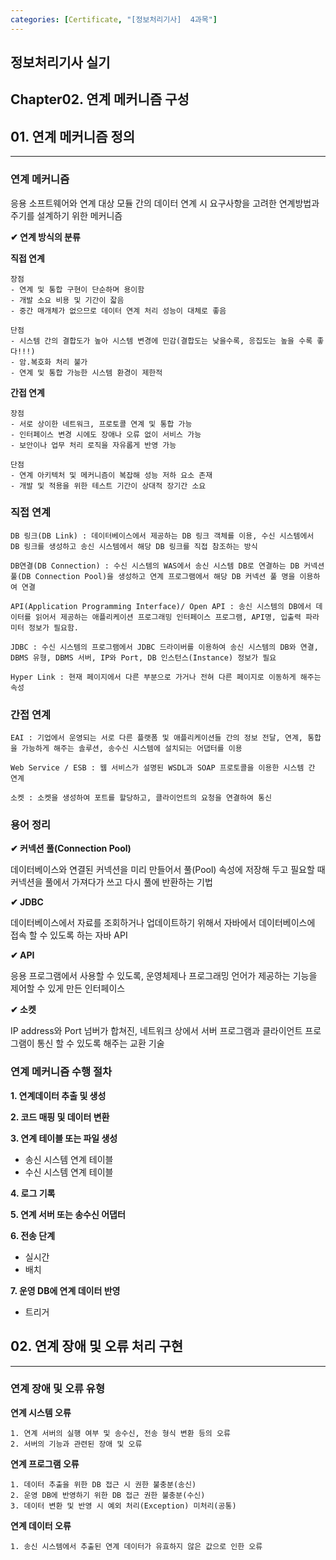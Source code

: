```yaml
---
categories: [Certificate, "[정보처리기사]  4과목"]
---
```


## 정보처리기사 실기

## Chapter02. 연계 메커니즘 구성

## 01. 연계 메커니즘 정의

<hr>

### 연계 메커니즘

응용 소프트웨어와 연계 대상 모듈 간의 데이터 연계 시 요구사항을 고려한 연계방법과 주기를 설계하기 위한 메커니즘

**✔ 연계 방식의 분류**

**직접 연계**

```
장점
- 연계 및 통합 구현이 단순하며 용이함
- 개발 소요 비용 및 기간이 잛음
- 중간 매개체가 없으므로 데이터 연계 처리 성능이 대체로 좋음

단점
- 시스템 간의 결합도가 높아 시스템 변경에 민감(결합도는 낮을수록, 응집도는 높을 수록 좋다!!!)
- 암.복호화 처리 불가
- 연계 및 통합 가능한 시스템 환경이 제한적
```

**간접 연계**

```
장점
- 서로 상이한 네트워크, 프로토콜 연계 및 통합 가능
- 인터페이스 변경 시에도 장애나 오류 없이 서비스 가능
- 보안이나 업무 처리 로직을 자유롭게 반영 가능

단점
- 연계 아키텍처 및 메커니즘이 복잡해 성능 저하 요소 존재
- 개발 및 적용을 위한 테스트 기간이 상대적 장기간 소요
```

### 직접 연계

```
DB 링크(DB Link) : 데이터베이스에서 제공하는 DB 링크 객체를 이용, 수신 시스템에서 DB 링크를 생성하고 송신 시스템에서 해당 DB 링크를 직접 참조하는 방식

DB연결(DB Connection) : 수신 시스템의 WAS에서 송신 시스템 DB로 연결하는 DB 커넥션 풀(DB Connection Pool)을 생성하고 연계 프로그램에서 해당 DB 커넥션 풀 명을 이용하여 연결

API(Application Programming Interface)/ Open API : 송신 시스템의 DB에서 데이터를 읽어서 제공하는 애플리케이션 프로그래밍 인터페이스 프로그램, API명, 입출력 파라미터 정보가 필요함.

JDBC : 수신 시스템의 프로그램에서 JDBC 드라이버를 이용하여 송신 시스템의 DB와 연결, DBMS 유형, DBMS 서버, IP와 Port, DB 인스턴스(Instance) 정보가 필요

Hyper Link : 현재 페이지에서 다른 부분으로 가거나 전혀 다른 페이지로 이동하게 해주는 속성
```

### 간접 연계

```
EAI : 기업에서 운영되는 서로 다른 플랫폼 및 애플리케이션들 간의 정보 전달, 연계, 통합을 가능하게 해주는 솔루션, 송수신 시스템에 설치되는 어댑터를 이용

Web Service / ESB : 웹 서비스가 설명된 WSDL과 SOAP 프로토콜을 이용한 시스템 간 연계

소켓 : 소켓을 생성하여 포트를 할당하고, 클라이언트의 요청을 연결하여 통신
```

### 용어 정리

**✔ 커넥션 풀(Connection Pool)**

데이터베이스와 연결된 커넥션을 미리 만들어서 풀(Pool) 속성에 저장해 두고 필요할 때 커넥션을 풀에서 가져다가 쓰고 다시 풀에 
반환하는 기법

**✔ JDBC**

데이터베이스에서 자료를 조회하거나 업데이트하기 위해서 자바에서 데이터베이스에 접속 할 수 있도록 하는 자바 API

**✔ API**

응용 프로그램에서 사용할 수 있도록, 운영체제나 프로그래밍 언어가 제공하는 기능을 제어할 수 있게 만든 인터페이스

**✔ 소켓**

IP address와 Port 넘버가 합쳐진, 네트워크 상에서 서버 프로그램과 클라이언트 프로그램이 통신 할 수 있도록 해주는 교환 기술

### 연계 메커니즘 수행 절차

**1. 연계데이터 추출 및 생성**

**2. 코드 매핑 및 데이터 변환**

**3. 연계 테이블 또는 파일 생성**
- 송신 시스템 연계 테이블
- 수신 시스템 연계 테이블

**4. 로그 기록**

**5. 연계 서버 또는 송수신 어댑터**

**6. 전송 단계**
- 실시간
- 배치

**7. 운영 DB에 연계 데이터 반영**
- 트리거

## 02. 연계 장애 및 오류 처리 구현

<hr>

### 연계 장애 및 오류 유형

**연계 시스템 오류**

```
1. 연계 서버의 실행 여부 및 송수신, 전송 형식 변환 등의 오류
2. 서버의 기능과 관련된 장애 및 오류
```

**연계 프로그램 오류**
```
1. 데이터 추출을 위한 DB 접근 시 권한 불충분(송신)
2. 운영 DB에 반영하기 위한 DB 접근 권한 불충분(수신)
3. 데이터 변환 및 반영 시 예외 처리(Exception) 미처리(공통)
```

**연계 데이터 오류**
```
1. 송신 시스템에서 추출된 연계 데이터가 유효하지 않은 값으로 인한 오류
```
